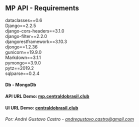 ## MP API - Requirements

dataclasses==0.6  
Django==2.2.5  
django-cors-headers==3.1.0  
django-filter==2.2.0  
djangorestframework==3.10.3  
djongo==1.2.36  
gunicorn==19.9.0  
Markdown==3.1.1  
pymongo==3.9.0  
pytz==2019.2  
sqlparse==0.2.4

#### Db - MongoDb
#### API URL Demo: [mp.centraldobrasil.club](https://www.mp.centraldobrasil.club)

#### UI URL Demo: [centraldobrasil.club](https://www.centraldobrasil.club)

###### Por: André Gustavo Castro - andregustavo.castro@gmail.com

